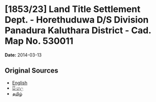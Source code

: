 # [1853/23] Land Title Settlement Dept. - Horethuduwa D/S Division Panadura Kaluthara District - Cad. Map No. 530011

**Date:** 2014-03-13

## Original Sources

- [English](https://documents.gov.lk/view/extra-gazettes/2014/3/1853-23_E.pdf)
- [සිංහල](https://documents.gov.lk/view/extra-gazettes/2014/3/1853-23_S.pdf)
- [தமிழ்](https://documents.gov.lk/view/extra-gazettes/2014/3/1853-23_T.pdf)
